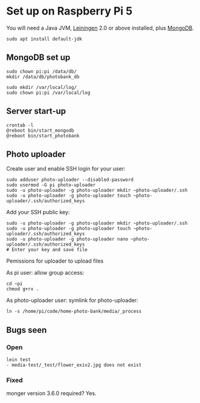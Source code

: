 # Set up on Raspberry Pi 5

You will need a Java JVM, [Leiningen][1] 2.0 or above installed, plus
[MongoDB][2].

```
sudo apt install default-jdk
```

[1]: https://github.com/technomancy/leiningen
[2]: https://github.com/themattman/mongodb-raspberrypi-binaries

## MongoDB set up

```
sudo chown pi:pi /data/db/
mkdir /data/db/photobank_db

sudo mkdir /var/local/log/
sudo chown pi:pi /var/local/log
```

## Server start-up

```
crontab -l
@reboot bin/start_mongodb
@reboot bin/start_photobank
```

## Photo uploader

Create user and enable SSH login for your user: 

```
sudo adduser photo-uploader --disabled-password
sudo usermod -G pi photo-uploader
sudo -u photo-uploader -g photo-uploader mkdir ~photo-uploader/.ssh
sudo -u photo-uploader -g photo-uploader touch ~photo-uploader/.ssh/authorized_keys
```

Add your SSH public key:

```
sudo -u photo-uploader -g photo-uploader mkdir ~photo-uploader/.ssh
sudo -u photo-uploader -g photo-uploader touch ~photo-uploader/.ssh/authorized_keys
sudo -u photo-uploader -g photo-uploader nano ~photo-uploader/.ssh/authorized_keys
# Enter your key and save file
```

Pemissions for uploader to upload files

As pi user: allow group access: 

```
cd ~pi
chmod g+rx .
```

As photo-uploader user: symlink for photo-uploader:

```
ln -s /home/pi/code/home-photo-bank/media/_process 
```

## Bugs seen

### Open

```
lein test
- media-test/_test/flower_exiv2.jpg does not exist
```

### Fixed

monger version 3.6.0 required? Yes.
